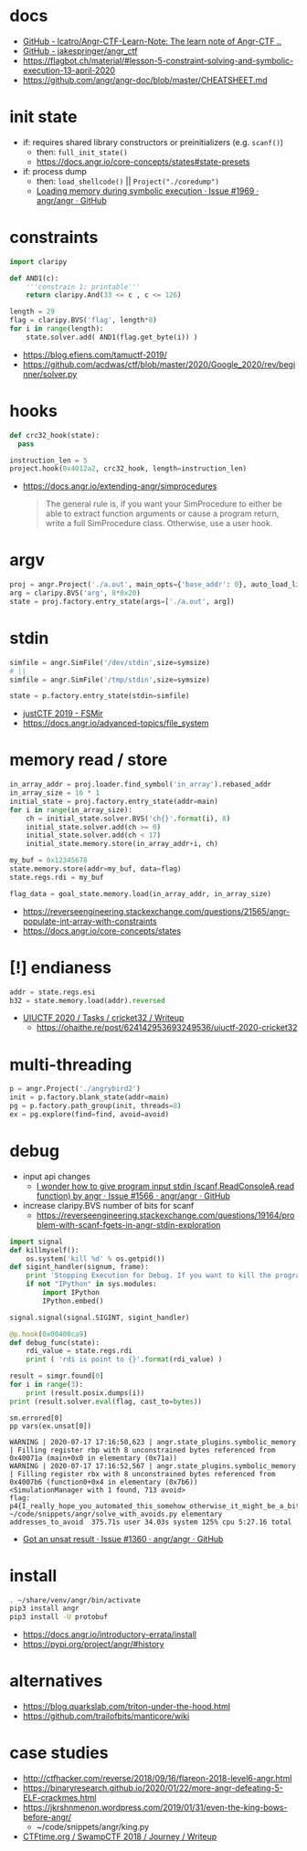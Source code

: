 # docs

- [GitHub \- lcatro/Angr\-CTF\-Learn\-Note: The learn note of Angr\-CTF \.\.](https://github.com/lcatro/Angr-CTF-Learn-Note)
- [GitHub \- jakespringer/angr\_ctf](https://github.com/jakespringer/angr_ctf)
- https://flagbot.ch/material/#lesson-5-constraint-solving-and-symbolic-execution-13-april-2020
- https://github.com/angr/angr-doc/blob/master/CHEATSHEET.md

# init state

- if: requires shared library constructors or preinitializers (e.g. `scanf()`)
    - then: `full_init_state()`
    - https://docs.angr.io/core-concepts/states#state-presets
- if: process dump
    - then: `load_shellcode()` || `Project("./coredump")`
    - [Loading memory during symbolic execution · Issue \#1969 · angr/angr · GitHub](https://github.com/angr/angr/issues/1969)

# constraints

```python
import claripy

def AND1(c):
    '''constrain 1: printable'''
    return claripy.And(33 <= c , c <= 126)

length = 29
flag = claripy.BVS('flag', length*8)
for i in range(length):
    state.solver.add( AND1(flag.get_byte(i)) ) 
```

- https://blog.efiens.com/tamuctf-2019/
- https://github.com/acdwas/ctf/blob/master/2020/Google_2020/rev/beginner/solver.py

# hooks

```python
def crc32_hook(state):
  pass

instruction_len = 5
project.hook(0x4012a2, crc32_hook, length=instruction_len)
```

- https://docs.angr.io/extending-angr/simprocedures
    > The general rule is, if you want your SimProcedure to either be able to extract function arguments or cause a program return, write a full SimProcedure class. Otherwise, use a user hook.

# argv

```python
proj = angr.Project('./a.out', main_opts={'base_addr': 0}, auto_load_libs=False)
arg = claripy.BVS('arg', 8*0x20)
state = proj.factory.entry_state(args=['./a.out', arg])
```

# stdin

```python
simfile = angr.SimFile('/dev/stdin',size=symsize)
# ||
simfile = angr.SimFile('/tmp/stdin',size=symsize)

state = p.factory.entry_state(stdin=simfile)
```

- [justCTF 2019 - FSMir](https://ctftime.org/writeup/17632)
- https://docs.angr.io/advanced-topics/file_system

# memory read / store

```python
in_array_addr = proj.loader.find_symbol('in_array').rebased_addr
in_array_size = 16 * 1
initial_state = proj.factory.entry_state(addr=main)
for i in range(in_array_size):
    ch = initial_state.solver.BVS('ch{}'.format(i), 8)
    initial_state.solver.add(ch >= 0)
    initial_state.solver.add(ch < 17)
    initial_state.memory.store(in_array_addr+i, ch)

my_buf = 0x12345678
state.memory.store(addr=my_buf, data=flag)
state.regs.rdi = my_buf

flag_data = goal_state.memory.load(in_array_addr, in_array_size)
```

- https://reverseengineering.stackexchange.com/questions/21565/angr-populate-int-array-with-constraints
- https://docs.angr.io/core-concepts/states

# [!] endianess

```python
addr = state.regs.esi
b32 = state.memory.load(addr).reversed
```

- [UIUCTF 2020 / Tasks / cricket32 / Writeup](https://ctftime.org/writeup/22420)
    - https://ohaithe.re/post/624142953693249536/uiuctf-2020-cricket32

# multi-threading

```python
p = angr.Project('./angrybird2')
init = p.factory.blank_state(addr=main)
pg = p.factory.path_group(init, threads=8)
ex = pg.explore(find=find, avoid=avoid)
```

# debug

- input api changes
    - [I wonder how to give program input stdin \(scanf,ReadConsoleA,read function\) by angr · Issue \#1566 · angr/angr · GitHub](https://github.com/angr/angr/issues/1566)
- increase claripy.BVS number of bits for scanf
    - https://reverseengineering.stackexchange.com/questions/19164/problem-with-scanf-fgets-in-angr-stdin-exploration

```python
import signal
def killmyself():
    os.system('kill %d' % os.getpid())
def sigint_handler(signum, frame):
    print 'Stopping Execution for Debug. If you want to kill the programm issue: killmyself()'
    if not "IPython" in sys.modules:
        import IPython
        IPython.embed()

signal.signal(signal.SIGINT, sigint_handler)

@p.hook(0x00400ca9)
def debug_func(state):
    rdi_value = state.regs.rdi
    print ( 'rdi is point to {}'.format(rdi_value) )

result = simgr.found[0]
for i in range(3):
    print (result.posix.dumps(i))
print (result.solver.eval(flag, cast_to=bytes))
```

```
sm.errored[0]
pp vars(ex.unsat[0])

WARNING | 2020-07-17 17:16:50,623 | angr.state_plugins.symbolic_memory | Filling register rbp with 8 unconstrained bytes referenced from 0x40071a (main+0x0 in elementary (0x71a))
WARNING | 2020-07-17 17:16:52,567 | angr.state_plugins.symbolic_memory | Filling register rbx with 8 unconstrained bytes referenced from 0x4007b6 (function0+0x4 in elementary (0x7b6))
<SimulationManager with 1 found, 713 avoid>
flag: p4{I_really_hope_you_automated_this_somehow_otherwise_it_might_be_a_bit_frustrating_to_do_this_manually}????????????????????????
~/code/snippets/angr/solve_with_avoids.py elementary addresses_to_avoid  375.71s user 34.03s system 125% cpu 5:27.16 total
```

- [Got an unsat result · Issue \#1360 · angr/angr · GitHub](https://github.com/angr/angr/issues/1360)

# install

```bash
. ~/share/venv/angr/bin/activate
pip3 install angr
pip3 install -U protobuf
```

- https://docs.angr.io/introductory-errata/install
- https://pypi.org/project/angr/#history

# alternatives

- https://blog.quarkslab.com/triton-under-the-hood.html
- https://github.com/trailofbits/manticore/wiki

# case studies

- http://ctfhacker.com/reverse/2018/09/16/flareon-2018-level6-angr.html
- https://binaryresearch.github.io/2020/01/22/more-angr-defeating-5-ELF-crackmes.html
- https://jkrshnmenon.wordpress.com/2019/01/31/even-the-king-bows-before-angr/
    - ~/code/snippets/angr/king.py
- [CTFtime\.org / SwampCTF 2018 / Journey / Writeup](https://ctftime.org/writeup/9452)
